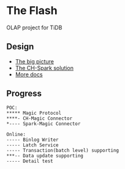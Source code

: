 # The Flash
OLAP project for TiDB

## Design
* [The big picture](./docs/the-big-picture.md)
* [The CH-Spark solution](./docs/ch-spark-tcp.md)
* [More docs](./docs)

## Progress
```
POC:
***** Magic Protocol
****- CH-Magic Connector
*---- Spark-Magic Connector

Online:
----- Binlog Writer
----- Latch Service
----- Transaction(batch level) supporting
***-- Data update supporting
----- Detail test
```
